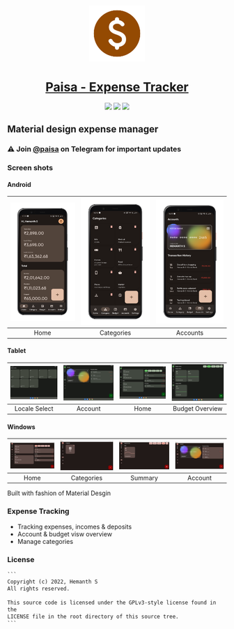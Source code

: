 <p align="center">
  <a href="https://retromusic.app">
    <img src="assets\images\icon.png" height="128">
    <h1 align="center">Paisa - Expense Tracker</h1>
  </a>
</p>
<p align="center">
 <a href="https://github.com/h4h13/paisa" style="text-decoration:none" area-label="flutter">
    <img src="https://img.shields.io/badge/Platform-Flutter-blue">
  </a>

   <a href="https://play.google.com/store/apps/details?id=dev.hemanths.paisa" style="text-decoration:none" area-label="flutter">
    <img src="https://img.shields.io/badge/Download-Google%20Play-green">
  </a>
  <a href="https://github.com/h4h13/paisa" style="text-decoration:none" area-label="flutter">
    <img src="https://img.shields.io/badge/Version-1.6.0-orange">
  </a>
</p>
<p  align="center">
    <h2> Material design expense manager</h2>
</p>

### ⚠ Join [@paisa](https://t.me/app_paisa) on Telegram for important updates

### Screen shots

#### Android

| <img src="paisa-images/1642589160039.png" width="200"/> | <img src="paisa-images/1642589316445.png" width="200"/> | <img src="paisa-images/1642589351674.png" width="200"/> |
| :-----------------------------------------------------: | :-----------------------------------------------------: | :-----------------------------------------------------: |
|                          Home                           |                       Categories                        |                        Accounts                         |

#### Tablet

| <img src="paisa-images/tablet.png" width="200"/> | <img src="paisa-images/tablet_1.png" width="200"/> | <img src="paisa-images/tablet_2.png" width="200"/> |<img src="paisa-images/tablet_3.png" width="200"/> |
| :-----------------------------------------------------: | :-----------------------------------------------------: | :-----------------------------------------------------: | :-----------------------------------------------------: |
|                          Locale Select                           |                       Account                        |                        Home                         |  Budget Overview                         |

#### Windows

| <img src="paisa-images/windows-1.jpg" width="200"/> | <img src="paisa-images/windows-2.jpg" width="200"/> | <img src="paisa-images/windows-3.jpg" width="200"/> | <img src="paisa-images/windows-5.jpg" width="200"/> |
| :-------------------------------------------------: | :-------------------------------------------------: | :-------------------------------------------------: | :-------------------------------------------------: |
|                        Home                         |                     Categories                      |                       Summary                       |                       Account                       |

Built with fashion of Material Desgin

### Expense Tracking

- Tracking expenses, incomes & deposits
- Account & budget visw overview
- Manage categories
  
### License

    ```
    Copyright (c) 2022, Hemanth S
    All rights reserved.
    
    This source code is licensed under the GPLv3-style license found in the
    LICENSE file in the root directory of this source tree. 
    ```
